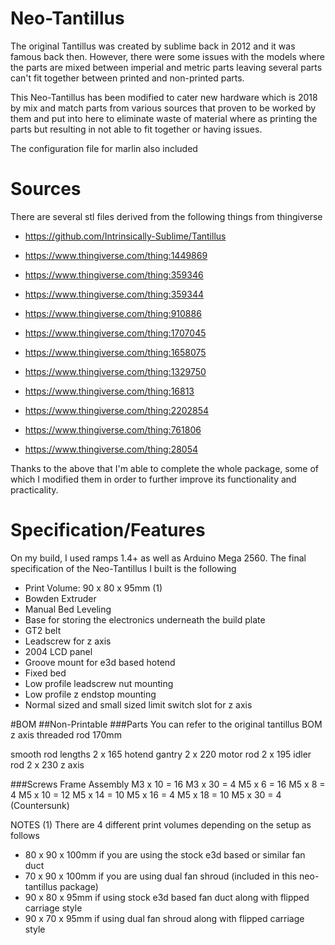 # Neo-Tantillus
The original Tantillus was created by sublime back in 2012 and it was famous back then. However, there were some issues with the models where the parts are mixed between imperial and metric parts leaving several parts can't fit together between printed and non-printed parts.

This Neo-Tantillus has been modified to cater new hardware which is 2018 by mix and match parts from various sources that proven to be worked by them and put into here to eliminate waste of material where as printing the parts but resulting in not able to fit together or having issues.

The configuration file for marlin also included

# Sources
There are several stl files derived from the following things from thingiverse

- https://github.com/Intrinsically-Sublime/Tantillus

- https://www.thingiverse.com/thing:1449869

- https://www.thingiverse.com/thing:359346

- https://www.thingiverse.com/thing:359344

- https://www.thingiverse.com/thing:910886

- https://www.thingiverse.com/thing:1707045

- https://www.thingiverse.com/thing:1658075

- https://www.thingiverse.com/thing:1329750

- https://www.thingiverse.com/thing:16813

- https://www.thingiverse.com/thing:2202854

- https://www.thingiverse.com/thing:761806

- https://www.thingiverse.com/thing:28054

Thanks to the above that I'm able to complete the whole package, some of which I modified them in order to further improve its functionality and practicality.

# Specification/Features
On my build, I used ramps 1.4+ as well as Arduino Mega 2560. The final specification of the Neo-Tantillus I built is the following

- Print Volume: 90 x 80 x 95mm (1)
- Bowden Extruder
- Manual Bed Leveling
- Base for storing the electronics underneath the build plate
- GT2 belt
- Leadscrew for z axis
- 2004 LCD panel
- Groove mount for e3d based hotend
- Fixed bed
- Low profile leadscrew nut mounting
- Low profile z endstop mounting
- Normal sized and small sized limit switch slot for z axis

#BOM
##Non-Printable
###Parts
You can refer to the original tantillus BOM
z axis threaded rod 170mm

smooth rod lengths
2 x 165  hotend gantry
2 x 220  motor rod
2 x 195  idler rod
2 x 230  z axis

###Screws
Frame Assembly
M3 x 10 = 16
M3 x 30 = 4
M5 x 6 = 16
M5 x 8 = 4
M5 x 10 = 12
M5 x 14 = 10
M5 x 16 = 4
M5 x 18 = 10
M5 x 30 = 4 (Countersunk)

NOTES
(1) There are 4 different print volumes depending on the setup as follows
- 80 x 90 x 100mm if you are using the stock e3d based or similar fan duct
- 70 x 90 x 100mm if you are using dual fan shroud (included in this neo-tantillus package)
- 90 x 80 x 95mm if using stock e3d based fan duct along with flipped carriage style
- 90 x 70 x 95mm if using dual fan shroud along with flipped carriage style
